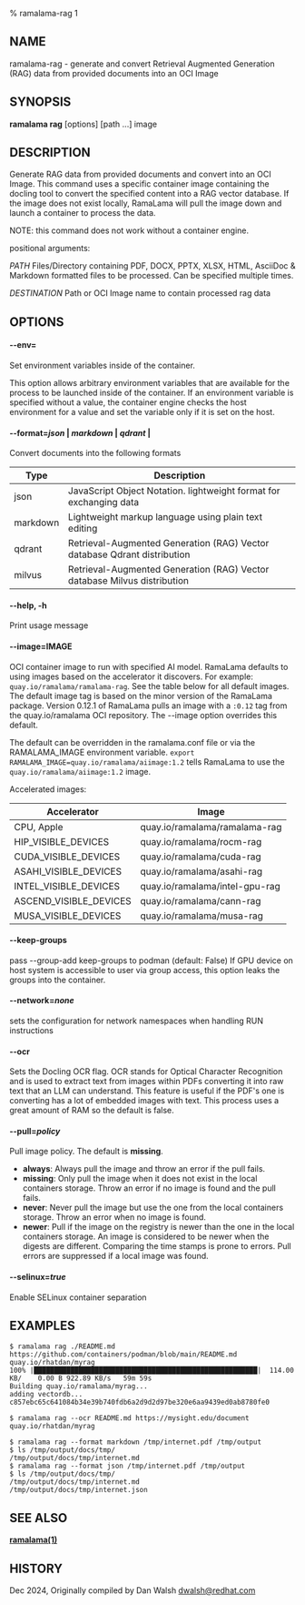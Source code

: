 % ramalama-rag 1

## NAME
ramalama\-rag - generate and convert Retrieval Augmented Generation (RAG) data from provided documents into an OCI Image

## SYNOPSIS
**ramalama rag** [options] [path ...] image

## DESCRIPTION
Generate RAG data from provided documents and convert into an OCI Image. This command uses a specific container image containing the docling
tool to convert the specified content into a RAG vector database. If the image does not exist locally, RamaLama will pull the image
down and launch a container to process the data.

NOTE: this command does not work without a container engine.

positional arguments:

  *PATH*    Files/Directory containing PDF, DOCX, PPTX, XLSX, HTML,
	    AsciiDoc & Markdown formatted files to be processed.
	    Can be specified multiple times.

  *DESTINATION*   Path or OCI Image name to contain processed rag data

## OPTIONS

#### **--env**=

Set environment variables inside of the container.

This option allows arbitrary environment variables that are available for the
process to be launched inside of the container. If an environment variable is
specified without a value, the container engine checks the host environment
for a value and set the variable only if it is set on the host.

#### **--format**=*json* |  *markdown* | *qdrant* |
Convert documents into the following formats

| Type    | Description                                          |
| ------- | ---------------------------------------------------- |
| json    | JavaScript Object Notation. lightweight format for exchanging data |
| markdown| Lightweight markup language using plain text editing |
| qdrant  | Retrieval-Augmented Generation (RAG) Vector database Qdrant distribution |
| milvus  | Retrieval-Augmented Generation (RAG) Vector database Milvus distribution |

#### **--help**, **-h**
Print usage message

#### **--image**=IMAGE
OCI container image to run with specified AI model. RamaLama defaults to using
images based on the accelerator it discovers. For example:
`quay.io/ramalama/ramalama-rag`. See the table below for all default images.
The default image tag is based on the minor version of the RamaLama package.
Version 0.12.1 of RamaLama pulls an image with a `:0.12` tag from the quay.io/ramalama OCI repository. The --image option overrides this default.

The default can be overridden in the ramalama.conf file or via the
RAMALAMA_IMAGE environment variable. `export RAMALAMA_IMAGE=quay.io/ramalama/aiimage:1.2` tells
RamaLama to use the `quay.io/ramalama/aiimage:1.2` image.

Accelerated images:

| Accelerator             | Image                          |
| ------------------------| ------------------------------ |
|  CPU, Apple             | quay.io/ramalama/ramalama-rag  |
|  HIP_VISIBLE_DEVICES    | quay.io/ramalama/rocm-rag      |
|  CUDA_VISIBLE_DEVICES   | quay.io/ramalama/cuda-rag      |
|  ASAHI_VISIBLE_DEVICES  | quay.io/ramalama/asahi-rag     |
|  INTEL_VISIBLE_DEVICES  | quay.io/ramalama/intel-gpu-rag |
|  ASCEND_VISIBLE_DEVICES | quay.io/ramalama/cann-rag      |
|  MUSA_VISIBLE_DEVICES   | quay.io/ramalama/musa-rag      |

#### **--keep-groups**
pass --group-add keep-groups to podman (default: False)
If GPU device on host system is accessible to user via group access, this option leaks the groups into the container.

#### **--network**=*none*
sets the configuration for network namespaces when handling RUN instructions

#### **--ocr**
Sets the Docling OCR flag. OCR stands for Optical Character Recognition and is used to extract text from images within PDFs converting it into raw text that an LLM can understand. This feature is useful if the PDF's one is converting has a lot of embedded images with text. This process uses a great amount of RAM so the default is false.

#### **--pull**=*policy*
Pull image policy. The default is **missing**.

- **always**: Always pull the image and throw an error if the pull fails.
- **missing**: Only pull the image when it does not exist in the local containers storage. Throw an error if no image is found and the pull fails.
- **never**: Never pull the image but use the one from the local containers storage. Throw an error when no image is found.
- **newer**: Pull if the image on the registry is newer than the one in the local containers storage. An image is considered to be newer when the digests are different. Comparing the time stamps is prone to errors. Pull errors are suppressed if a local image was found.

#### **--selinux**=*true*
Enable SELinux container separation

## EXAMPLES

```
$ ramalama rag ./README.md https://github.com/containers/podman/blob/main/README.md quay.io/rhatdan/myrag
100% |███████████████████████████████████████████████████████|  114.00 KB/    0.00 B 922.89 KB/s   59m 59s
Building quay.io/ramalama/myrag...
adding vectordb...
c857ebc65c641084b34e39b740fdb6a2d9d2d97be320e6aa9439ed0ab8780fe0
```

```
$ ramalama rag --ocr README.md https://mysight.edu/document quay.io/rhatdan/myrag
```

```
$ ramalama rag --format markdown /tmp/internet.pdf /tmp/output
$ ls /tmp/output/docs/tmp/
/tmp/output/docs/tmp/internet.md
$ ramalama rag --format json /tmp/internet.pdf /tmp/output
$ ls /tmp/output/docs/tmp/
/tmp/output/docs/tmp/internet.md
/tmp/output/docs/tmp/internet.json
```

## SEE ALSO
**[ramalama(1)](ramalama.1.md)**

## HISTORY
Dec 2024, Originally compiled by Dan Walsh <dwalsh@redhat.com>
